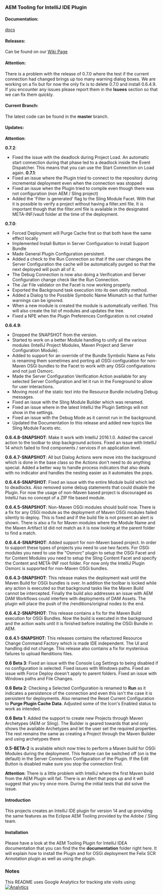### AEM Tooling for IntelliJ IDE Plugin

#### Documentation:

[docs](https://github.com/headwirecom/aem-ide-tooling-4-intellij/blob/master/documenation/AEM%20Tooling%20Plugin%20for%20IntelliJ%20IDEA.md)

#### Releases:

Can be found on our [Wiki Page](https://github.com/headwirecom/aem-ide-tooling-4-intellij/wiki)

#### Attention:

There is a problem with the release of 0.7.0 where the test if the current connection had changed
brings up too many warning dialog boxes. We are working on a fix but for now the only fix is to
delete 0.7.0 and install 0.6.4.9.
If you encounter any issues please report them in the **Isuees** section so that we can fix them
quickly.

#### Current Branch:

The latest code can  be found in the **master** branch.

#### Updates:

**Attention**:

**0.7.2**:
* Fixed the issue with the deadlock during Project Load. An automatic start connection during
  that phase led to a deadlock inside the Event Dispatcher. This means that you can use the
  Start Connection on Load again.
**0.7.1**:
* Fixed an issue where the Plugin tried to connect to the repository during incremental deployment
  even when the connection was stopped
* Fixed an issue when the Plugin tried to compile even though there was not configuration
  (non AEM / Sling project)
* Added the 'Filter is generated' flag to the Sling Module Facet. With that it is possible to verify
  a project without having a filter.xml file. It is important though that the filter.xml file is
  available in the designated META-INF/vault folder at the time of the deployment.

**0.7.0**:
* Forced Deployment will Purge Cache first so that both have the same effect locally
* Implemented Install Button in Server Configuration to install Support Bundle
* Made General Plugin Configuration persistent.
* Added a check to the Run Connection so that if the user changes the Server Configuration the
  cache will be automatically purged so that the next deployed will push all of it.
* The Debug Connection is now also doing a Verification and Server Configuration change check
  like the Run Connection.
* The Jar File validator on the Facet is now working properly.
* Exported the Background task execution into its own utility method.
* Added a Dialog to the Possible Symbolic Name Mismatch so that further warnings can be ignored.
* When a new module is created the module is automatically verified. This will also create the
  list of modules and updates the tree.
* Fixed a NPE when the Plugin Preferences Configuration is not created

**0.6.4.9**:
* Dropped the SNAPSHOT from the version.  
* Started to work on a better Module handling to unify
  all the various modules (IntelliJ Project Modules, Maven Project and Server Configuration Module).  
* Added to support for an override of the Bundle Symbolic Name as Felix is renaming them sometimes and
  porting all OSGi configuration for non-Maven OSGi bundles to the Facet to work with any OSGi
  configurations and not just Osmorc.  
* Made the Server Configuration Verification Action available for any selected Server Configuration
  and let it run in the Foreground to allow for user interactions.  
* Moving most of the static text into the Resource Bundle including Debug messages.
* Fixed an issue with the Sling Module Builder which was renamed.  
* Fixed an issue where in the latest IntelliJ the Plugin Settings will not show in the settings.  
* Fixed an issue with the Debug Mode as it cannot run in the background.  
* Updated the Documentation to this release and added new topics like Sling Module Facets etc.  

**0.6.4.8-SNAPSHOT**: Make it work with IntelliJ 2016.1.0. Added the cancel action to the toolbar
                      to stop background actions. Fixed an issue with IntelliJ 14 which failed to find
                      components / services if on application level.

**0.6.4.7-SNAPSHOT**: All but Dialog Actions were move into the background which is done in the base
                      class so the Actions don't need to do anything special. Added a better way to
                      handle process indicators that also deals with no indicator and handles the nesting
                      easier as it automates the pops.

**0.6.4.6-SNAPSHOT**: Fixed an issue with the entire Module build which led to deadlocks. Also removed some
                      debug statements that could disable the Plugin. For now the usage of non-Maven based
                      project is discouraged as IntelliJ has no concept of a ZIP file based module.

**0.6.4.5-SNAPSHOT**: Non-Maven OSGi modules should build now. There is a fix for any OSGi module as the
                      deployment of Maven OSGi modules failed silently to deploy. This is fixed and if the
                      build file is not present an alert is shown.
                      There is also a fix for Maven modules where the Module Name and the Maven Artifact Id
                      did not match as it is now looking at the parent folder to find a match.

**0.6.4.4-SNAPSHOT**: Added support for non-Maven based project. In order to support these types of projects
                      you need to use two facets. For OSGi modules you need to use the "Osmorc" plugin
                      to setup the OSGi Facet and for Content Modules you need to setup the Sling Content
                      Facet and specify the Content and META-INF root folder.
                      For now only the IntelliJ Plugin Osmorc is supported for non-Maven OSGi bundles.

**0.6.4.3-SNAPSHOT**: This release makes the deployment wait until the Maven Build for OSGi bundles is over.
                      In addition the toolbar is locked while any action is executed so that background tasks
                      like the Maven Build cannot be intercepted. Finally the build also addresses an issue
                      with AEM DAM Workflows could interfere with deployments of DAM Assets. The plugin will
                      place the push of the /renditions/original nodes to the end.

**0.6.4.2-SNAPSHOT**: This release contains a fix for the Maven Build execution for OSGi Bundles. Now the build
                      is executed in the background and the action waits until it is finished before installing
                      the OSGi Bundle in AEM.

**0.6.4.1-SNAPSHOT**: This releases contains the refactored Resource Change Command Factory which is made
IDE independent. The UI and handling did not change. This release also contains a fix for mysterious failures to
upload Renditions files.

**0.6 Beta 3**: Fixed an issue with the Console Log Settings to being disabled if no configuration is selected.
Fixed issues with Windows paths. Fixed an issue with Force Deploy doesn't apply to parent folders.
Fixed an issue with Windows paths and File Changes.

**0.6 Beta 2**: Checking a Selected Configuration is renamed to **Run** as it indicates a persistence of the connection
and even this isn't the case it is persistent for deployments.
Also renamed the Reset Current Configuration to **Purge Plugin Cache Data**.
Adjusted some of the Icon's Enabled status to work as intended.

**0.6 Beta 1**: Added the support to create new Projects through Maven Archetypes (AEM or Sling). The Builder
is geared towards that and only shows the available Archetypes and let the user set the
required properties. The rest remains the same as creating a Project through the Maven Builder
and using archetypes there

**0.5-BETA-2** is available which now tries to perform a Maven build for OSGi Modules during the deployment. This feature
can be switched off (on is the default) in the Server Connection Configuration of the Plugin. If the Edit Button is
disabled make sure you stop the connection first.

**Attention**: There is a little problem with IntelliJ where the first Maven build from the AEM Plugin will fail. There
is an Alert that pops up and it will suggest that you try once more. During the initial tests that did solve the issue.

#### Introduction

This projects creates an IntelliJ IDE plugin for version 14 and up providing the same features as the Eclipse AEM Tooling provided by the Adobe / Sling team.

#### Installation

Please have a look at the AEM Tooling Plugin for IntelliJ IDEA documentation that you can find the the **documentation** folder right here. It will explain how to install the Plugin and for OSGi deployment the Felix SCR Annotation plugin as well as using the plugin.

### Notes

This README uses Google Analytics for tracking site visits using: [![Analytics](https://ga-beacon.appspot.com/UA-72395016-3/headwirecom/aem-ide-tooling-4-intellij/readme)](https://github.com/igrigorik/ga-beacon)
